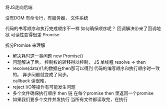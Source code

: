 将JS走向后端

没有DOM
有命令行，有服务器，
文件系统 

代码的书写顺序和执行完成顺序不一样
如何确保顺序呢？
回调解决带来了回调地狱  可读性变得很差
Promise 

拆分Promise 来理解
- 解决耗时这一类问题  new Promise()
- 问题解决了后， 控制权的转移得以控制， JS 单线程 resolve => then
- resolve(data)传的数据在then那可以得到
    代码的编写顺序和执行顺序时一致的。 异步问题就变成了同步。     
    callback 读很难， 
- reject I/O等操作有可能发生问题
- 多个文件确保执行顺序  then 链
 在每个promise then 里返回一个promise
- 如果我们要多个文件并发执行 当所有文件都读取完，在执行
